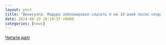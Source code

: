 ```yaml
---
layout: post
title: "Венесуэла. Мадуро заблокировал соцсеть Х на 10 дней после спора с Маском - Газета МИГ"
date: 2024-08-10 10:10:37 +0000
categories: [news]
---
```


[Читати далі](https://mig.com.ua/ru/venesujela-maduro-zablokyroval-sotsset-kh-na-10-dnej-posle-spora-s-maskom/)
